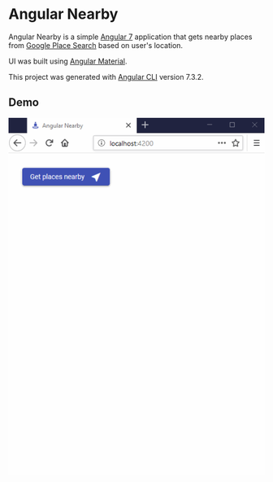# Angular Nearby

Angular Nearby is a simple [Angular 7](https://angular.io/) application that gets nearby places from [Google Place Search](https://developers.google.com/places/web-service/search#PlaceSearchRequests) based on user's location.

UI was built using [Angular Material](https://material.angular.io/).

This project was generated with [Angular CLI](https://github.com/angular/angular-cli) version 7.3.2.

## Demo

![](demo.gif)

